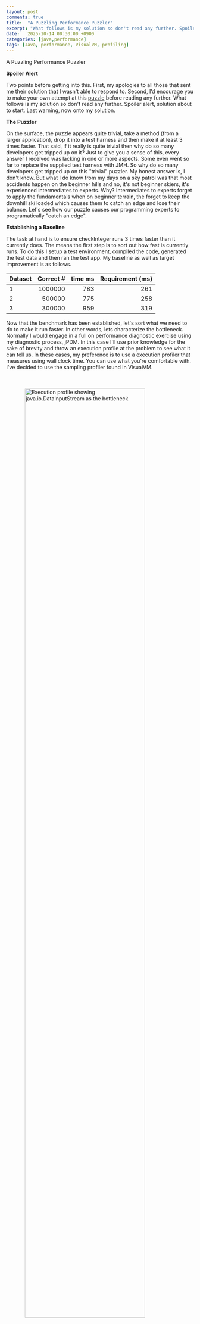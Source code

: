 ```yaml
---
layout: post
comments: true
title:  "A Puzzling Performance Puzzler"
excerpt: "What follows is my solution so don't read any further. Spoiler alert, solution about to start."
date:   2025-10-14 00:30:00 +0900
categories: [java,performance]
tags: [Java, performance, VisualVM, profiling]
---
```

A Puzzling Performance Puzzler

**Spoiler Alert**

Two points before getting into this. First, my apologies to all those that sent me their solution that I wasn't able to respond to. Second, I’d encourage you to make your own attempt at this [puzzle](https://www.kodewerk.com/java/performance/2025/09/28/puzzling-performance.html) before reading any further. What follows is my solution so don't read any further. Spoiler alert, solution about to start. Last warning, now onto my solution.

**The Puzzler**

On the surface, the puzzle appears quite trivial, take a method (from a larger application), drop it into a test harness and then make it at least 3 times faster. That said, if it really is quite trivial then why do so many developers get tripped up on it? Just to give you a sense of this, every answer I received was lacking in one or more aspects. Some even went so far to replace the supplied test harness with JMH. So why do so many developers get tripped up on this "trivial" puzzler. My honest answer is, I don't know. But what I do know from my days on a sky patrol was that most accidents happen on the beginner hills and no, it's not beginner skiers, it's experienced intermediates to experts. Why? Intermediates to experts forget to apply the fundamentals when on beginner terrain, the forget to keep the downhill ski loaded which causes them to catch an edge and lose their balance. Let's see how our puzzle causes our programming experts to programatically "catch an edge".

**Establishing a Baseline**

The task at hand is to ensure checkInteger runs 3 times faster than it currently does. The means the first step is to sort out how fast is currently runs. To do this I setup a test environment, compiled the code, generated the test data and then ran the test app. My baseline as well as target improvement is as follows.


Dataset | Correct # | time ms | Requirement (ms)
---------- | ----------: | ----------: | ----------:
1 | 1000000 | 783 | 261
2 | 500000 | 775 | 258
3 | 300000 | 959 | 319


Now that the benchmark has been established, let's sort what we need to do to make it run faster.  In other words, lets characterize the bottleneck. Normally I would engage in a full on performance diagnostic exercise using my diagnostic process, jPDM. In this case I'll use prior knowledge for the sake of brevity and throw an execution profile at the problem to see what it can tell us. In these cases, my preference is to use a execution profiler that measures using wall clock time. You can use what you're comfortable with. I've decided to use the sampling profiler found in VisualVM.

<br/>
<br/>
<img src="/images/wall-clock-profile-original.png"
     alt="Execution profile showing java.io.DataInputStream as the bottleneck"
     style="width: 80%; display: block; margin-left: auto; margin-right: auto;" />
     
<p style="text-align: center;">Execution Profile of checkInteger</p>

<br/>

From this profile we can see that bottleneck is in java.io.DataInputStream.readUTF(). This method, called in the testDataset method, isn't part of checkInteger. This method is reading in the test data. Before jumping into resolving this bottleneck, let's step back to get a bigger picture of what all of this means.

***Anatomy of the Benchmark***

Benchmarks consist of two pieces, the unit under test (UUT) and the test harness. From the perspective CheckIntegerTestHarness, the UUT is the checkInteger method and everything else is test harness. What our profile tests us is that the bottleneck is in the test harness. This violates a fundamental rule of benchmarking. That is, the bottleneck should never be in the test harness. A bottleneck in the test harness will very likely throttle, or otherwise affect, how load is applied to the UUT. The net effect is that problems test harness will invalidate the results produced by the benchmark. Let's fix the test harness by wrapping the reader with a BufferedInputStream and then re-establish the baseline. If all is well, the baseline should remain the same and the bottleneck should shift into checkInteger. Here is the fix.

```DataInputStream rdr = new DataInputStream( new BufferedInputStream( new FileInputStream( dataset)));```

The chart below is the new baseline.

Dataset | Correct # | time ms
---------- | ----------: | ----------:
1 | 1000000 | 52  
2 | 500000 | 57 
3 | 300000 | 171



**Why did the times change**

Wow, these numbers are surprising and they suggest that there is a problem with the timer. This points to another fundamental rule of benchmarking, always check the timers. In many cases timings are used as the measure of success or will guide future decisions. This implies that getting the timers right makes it one of the first things that need to be validated. How can we validate? The answer can vary on a case by case basis but in general, if the UUT is doing nothing, then the timers should reflect that with a measure of 0 (time units go here). In this case let's replace the UUT with a method that returns true (or false) without performing the calculation. The results are below.


Dataset | Correct # | time ms
---------- | ----------: | ----------:
1 | 1000000 | 32  
2 | 500000 | 28 
3 | 300000 | 23

This test clearly shows that the timer is capturing more than checkInteger. Lets look at how the timer for checkInteger works.

```
    public static void testDataset(String dataset) throws IOException {
        DataInputStream rdr = new DataInputStream(new BufferedInputStream(new FileInputStream(dataset)));
        long starttime = System.currentTimeMillis();
        int truecount = 0;
        String s;
        try {
            while ((s = rdr.readUTF()) != null) {
                if (checkInteger(s))
                    truecount++;
            }
        } catch (EOFException e) {
        }
        rdr.close();
        System.out.println(truecount + " (count); time " + (System.currentTimeMillis() - starttime));
    }
```

Looking what is between timer start and timer stop, it becomes apparent that the time to read the data from file will be the largest contributor to the non-zero timing. Let's refactor the test harness to eliminate the file read time from the timing. The solution below (not mine) is one that if offered fairly often.

**Catching a Clock Edge**

In this run, elapsed time has been 'fixed' by having it wrap the call to checkInteger.

```
    public static void testDataset(String dataset) throws IOException {
        DataInputStream rdr = new DataInputStream(new BufferedInputStream(new FileInputStream(dataset)));
        long accumulatedTime = 0L;
        int truecount = 0;
        String s;
        try {
            while ((s = rdr.readUTF()) != null) {
                long starttime = System.currentTimeMillis();
                if (checkInteger(s))
                    truecount++;
                accumulatedTime += System.currentTimeMillis() - starttime;
            }
        } catch (EOFException e) {
        }
        rdr.close();
        System.out.println(truecount + " (count); time " + accumulatedTime);
```

Running the null UUT produces these results.

Dataset | Correct # | time ms
---------- | ----------: | ----------:
1 | 1000000 | 15  
2 | 500000 | 15 
3 | 300000 | 17

Again, wow! These results are surprising as they should be 0ms. In fact even if I replaced the null UUT with the real UUT, the values would be approximately the same and not 0ms as one should expect. Why? The answer is, a millisecond clock has at minimum, a 1ms clock resolution. In other words, it cannot measure any duration less than 1ms. If this is the case, how it is that these numbers are non-zero? The answer is, the counts represent the number of clock edges that have accidentally been captured by the way the timer works. The answer to how does one capture a clock edge is buried in the implementation of currentTimeMillis() and how clocks work in your OS/hardware.

The method currentTimeMillis() make an intrinsic call to C code that returns a struct that contains the current time. This time is rounded to milliseconds. Depending on when the two values have been captured is it possible that this rounding will create an apparent 1ms difference in the times. However this is an artifact of rounding that represents when a clock has changed state, otherwise known as a clock edge. When this happens, the accumulated timer value is catching a clock edge. One could use the nanoSeconds() call instead but that comes with a different set of problems related to how that method is both implemented and supported by the OS and hardware. To solve this problem we should measure all of the calls to checkInteger. To do this we need to solve the test data loading problem. 


** Preloading the data **

Let's eliminate the read time by preloading all of the data into an ArrayList. We can sort out the effects of pulling data from the ArrayList in a future optimization should that prove to be necessary. This code can be found in the listing below. The initial result is in the table table below.


 Dataset | Correct # | time ms
---------- | ----------: | ----------:
1 | 1000000 | 2  
2 | 500000 | 1 
3 | 300000 | 0

This is much better but still not perfect as run 1 and 2 show non-zero timings. Maybe adding a warming up phase to the code might help. Let's run through all 3 datasets twice. The new timings are in the table below.

```
1000000 (count); time 3
1000000 (count); time 1
1000000 (count); time 1
1000000 (count); time 0
1000000 (count); time 0
1000000 (count); time 0
```


This produces the desired result so let's re-establish the baseline by reverting the UUT to the original checkInteger method and confirm that the bottleneck is now in that method. First the baseline followed by the profile.

Here is the new baseline with the target improvements.

Dataset | Correct # | time ms | Requirement (ms)
---------- | ----------: | ----------: | ----------:
1 | 1000000 | 19 | 7
2 | 500000 | 20 | 7
3 | 300000 | 136 | 106

<br/>
<br/>
<img src="/images/wall-clock-profile-fixed.png"
     alt="Execution profile showing the bottleneck in checkInteger"
     style="width: 80%; display: block; margin-left: auto; margin-right: auto;" />
     
<p style="text-align: center;">Execution Profile of checkInteger</p>

<br/>

**Refactoring checkInteger**

The bottleneck in checkInteger is the conversion of the text representation to an Integer. This reminds me of an old joke. Patient: doctor, it hurts when I do this. Doctor: then don't do that.  Let's take a look at the requirements to see if we can follow the doctors orders.

The requirements for a valid number are, the first digit is 3, the smallest value is 10 and the largest is 100,000. There are other confusing rules that can be safely ignored. Even the above rules can be reduced to several ranges of valid numbers. They are 30-39, 300-399, 3000-3999, and 30000-39999. The code below is one of a number of ways to satisfy these requirements.

**A Contributors Attempt**

I ran the optimized code that my friend Chris sent to me using my corrected test harness. The results were 7, 4, and 9ms respectively. While he clearly hit the performance targets, his test harness failed to correct the issue with the timer. My version of the code produced results of 3, 2, 1ms respectively.

Here is the code in it's final form.

```
public class CheckIntegerTestHarness {
    public static void main(String[] args) throws IOException {
        testDataset("dataset1.dat");
        testDataset("dataset2.dat");
        testDataset("dataset3.dat");
        testDataset("dataset1.dat");
        testDataset("dataset2.dat");
        testDataset("dataset3.dat");
    }

    public static void testDataset(String dataset) throws IOException {
        ArrayList<String> testItems = new ArrayList<>();
        DataInputStream rdr = new DataInputStream(new BufferedInputStream(new FileInputStream(dataset)));
        int truecount = 0;
        String s;
        try {
            while ((s = rdr.readUTF()) != null)
                testItems.add(s);
        } catch (EOFException e) {
        }
        rdr.close();

        long starttime = System.currentTimeMillis();
        for (String testItem : testItems)
            if (checkInteger(testItem))
                truecount++;

        System.out.println(truecount + " (count); time " + (System.currentTimeMillis() - starttime));
    }

    public static boolean checkInteger(String testInteger) {
        // not checking for null, just throw the exception
        if ( testInteger.charAt(0) != '3') return false;
        switch(testInteger.length()) {
            case 5:
                if ( ! Character.isDigit(testInteger.charAt(4))) return false;
            case 4:
                if ( ! Character.isDigit(testInteger.charAt(3))) return false;
            case 3:
                if ( ! Character.isDigit(testInteger.charAt(2))) return false;
            case 2:
                if ( ! Character.isDigit(testInteger.charAt(1))) return false;
                break;
            default:
                return false;
        }
        return true;
    }
}
```

** Conclusion **

The key to solving this puzzling puzzler is to not lulled into complacency by its simplicity. Without applying rigour it is easy to miss the problems in the test harness. To be fair, it's not only the simplicity but how the question has been posed that often misdirects people. I've been accused of deliberately being misleading. My response to this is, this a miniature version of a real life problem. It is very common for me to be asked to performance tune an application by fixing "this problem" only to recognize that "this problem" isn't the problem.

As you can see, the purpose of the exercise wasn't to make the code 3x faster, it was to remind ourselves that benchmarking is a process and this process needs to be followed no matter how big or small the UUT and test harness are. It reminds us that no matter what is asked, it is process that will lead us down the right path to get the desired results. Ignoring this is to risk failure when it matters. As you can imagine, there are more surprising lessons that this tiny piece of code can teach us so we'll see it again.

I hope you all had fun with the puzzler. 

